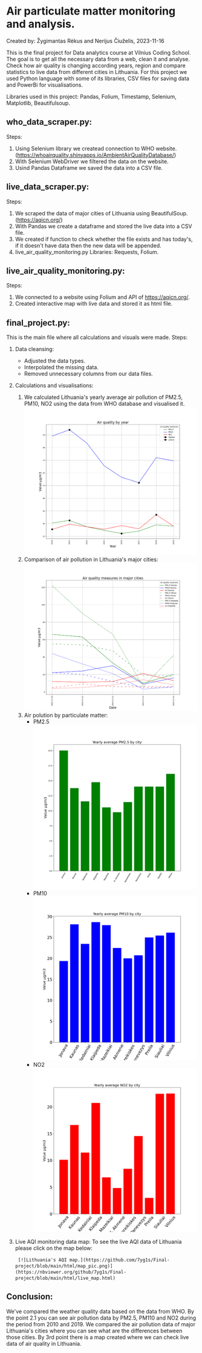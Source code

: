 # Air particulate matter monitoring and analysis.
Created by: Žygimantas Rėkus and Nerijus Čiuželis, 2023-11-16

This is the final project for Data analytics course at Vilnius Coding School. The goal is to get all the necessary data from a web, clean it and analyse. Check how air quality is changing according years, region and compare statistics to live data from different cities in Lithuania. For this project we used Python language with some of its libraries, CSV files for saving data and PowerBi for visualisations.

Libraries used in this project: Pandas, Folium, Timestamp, Selenium, Matplotlib, Beautifulsoup.

## who_data_scraper.py:
Steps:
1. Using Selenium library we createad connection to WHO website.
    (https://whoairquality.shinyapps.io/AmbientAirQualityDatabase/)
2. With Selenium WebDriver we filtered the data on the website.
3. Usind Pandas Dataframe we saved the data into a CSV file.


## live_data_scraper.py:
Steps:
1. We scraped the data of major cities of Lithuania using BeautifulSoup.(https://aqicn.org/)
2. With Pandas we create a dataframe and stored the live data into a CSV file.
3. We created if function to check whether the file exists and has today's, if it doesn't have data then the new data will be appended.
4. live_air_quality_monitoring.py Libraries: Requests, Folium.

## live_air_quality_monitoring.py:
Steps:
1. We connected to a website using Folium and API of https://aqicn.org/.
2. Created interactive map with live data and stored it as html file.

## final_project.py:
This is the main file where all calculations and visuals were made.
Steps:

1. Data cleansing:
   * Adjusted the data types. 
   * Interpolated the missing data.
   * Removed unnecessary columns from our data files.

2. Calculations and visualisations:
   1. We calculated Lithuania's yearly average air pollution of PM2.5, PM10, NO2 using the data from WHO database and visualised it.
        ![alt_text](https://github.com/7yg1s/Final-project/blob/main/jpeg/air_stat_by_year.png)
   2. Comparison of air pollution in Lithuania's major cities:
           ![alt_text](https://github.com/7yg1s/Final-project/blob/main/jpeg/air_quality_by_city.png)
   3. Air polution by particulate matter:
        * PM2.5 ![alt_text](https://github.com/7yg1s/Final-project/blob/main/jpeg/city_pm25_avg.png)
        * PM10 ![alt_text](https://github.com/7yg1s/Final-project/blob/main/jpeg/city_PM10_avg.png)
        * NO2 ![alt_text](https://github.com/7yg1s/Final-project/blob/main/jpeg/city_NO2_avg.png)
   
3. Live AQI monitoring data map:
    To see the live AQI data of Lithuania please click on the map below:      

        [![Lithuania's AQI map.](https://github.com/7yg1s/Final-project/blob/main/html/map_pic.png)](https://nbviewer.org/github/7yg1s/Final-project/blob/main/html/live_map.html)

## Conclusion:

We've compared the weather quality data based on the data from WHO. By the point 2.1 you can see air pollution data by PM2.5, PM110 and NO2 during the period from 2010 and 2019.
We compared the air pollution data of major Lithuania's cities where you can see what are the differences between those cities.
By 3rd point there is a map created where we can check live data of air quality in Lithuania. 